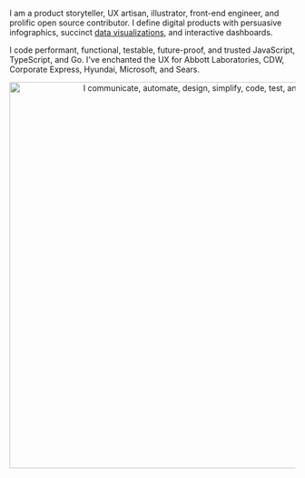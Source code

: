 I am a product storyteller, UX artisan, illustrator, front-end engineer, and prolific open source contributor. I define digital products with persuasive infographics, succinct [data visualizations](https://www.TheScottKrause.com/d3_datavis_skills.html), and interactive dashboards.

I code performant, functional, testable, future-proof, and trusted JavaScript, TypeScript, and Go. I've enchanted the UX for Abbott Laboratories, CDW, Corporate Express, Hyundai, Microsoft, and Sears.

<p align="center">
  <a href="https://theScottKrause.com/">
    <img src="https://thescottkrause.com/content/eres_2020_infgr_venn_1.png" width="680" alt="I communicate, automate, design, simplify, code, test, and deliver.">
  </a>
</p>
